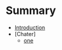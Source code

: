 # Summary

* [Introduction](README.md)
* [Chater]
	* [one](Chapter/one.md)
<!--stackedit_data:
eyJoaXN0b3J5IjpbLTk5NDI5MTcwMl19
-->